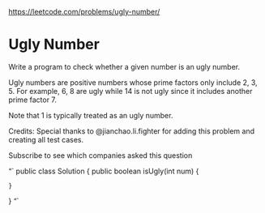 https://leetcode.com/problems/ugly-number/
# Ugly Number

Write a program to check whether a given number is an ugly number.

Ugly numbers are positive numbers whose prime factors only include 2, 3, 5. For example, 6, 8 are ugly while 14 is not ugly since it includes another prime factor 7.

Note that 1 is typically treated as an ugly number.

Credits:
Special thanks to @jianchao.li.fighter for adding this problem and creating all test cases.

Subscribe to see which companies asked this question

“`
public class Solution {
    public boolean isUgly(int num) {
        
    }
}
“`
